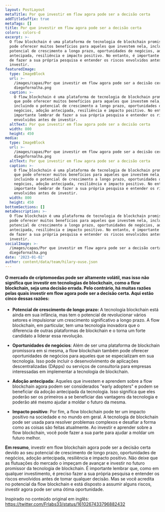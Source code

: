 ```yaml
---
layout: PostLayout
metaTitle: Por que investir em flow agora pode ser a decisão certa
addTitleSuffix: true
metaTags: []
title: Por que investir em flow agora pode ser a decisão certa
colors: colors-d
excerpt: >-
  O flow blockchain é uma plataforma de tecnologia de blockchain promissora que
  pode oferecer muitos benefícios para aqueles que investem nela, incluindo o
  potencial de crescimento a longo prazo, oportunidades de negócios, adoção
  antecipada, resiliência e impacto positivo. No entanto, é importante lembrar
  de fazer a sua própria pesquisa e entender os riscos envolvidos antes de
  investir.
featuredImage:
  type: ImageBlock
  url: >-
    /images/capas/Por que investir em flow agora pode ser a decisão certa
    diegofornalha.png
  caption: >-
    O flow_blockchain é uma plataforma de tecnologia de blockchain promissora
    que pode oferecer muitos benefícios para aqueles que investem nela,
    incluindo o potencial de crescimento a longo prazo, oportunidades de
    negócios, adoção antecipada, resiliência e impacto positivo. No entanto, é
    importante lembrar de fazer a sua própria pesquisa e entender os riscos
    envolvidos antes de investir.
  altText: Por que investir em flow agora pode ser a decisão certa
  width: 800
  height: 450
media:
  type: ImageBlock
  url: >-
    /images/capas/Por que investir em flow agora pode ser a decisão certa
    diegofornalha.png
  altText: Por que investir em flow agora pode ser a decisão certa
  caption: >-
    O flow_blockchain é uma plataforma de tecnologia de blockchain promissora
    que pode oferecer muitos benefícios para aqueles que investem nela,
    incluindo o potencial de crescimento a longo prazo, oportunidades de
    negócios, adoção antecipada, resiliência e impacto positivo. No entanto, é
    importante lembrar de fazer a sua própria pesquisa e entender os riscos
    envolvidos antes de investir.
  width: 800
  height: 450
bottomSections: []
metaDescription: >-
  O flow blockchain é uma plataforma de tecnologia de blockchain promissora que
  pode oferecer muitos benefícios para aqueles que investem nela, incluindo o
  potencial de crescimento a longo prazo, oportunidades de negócios, adoção
  antecipada, resiliência e impacto positivo. No entanto, é importante lembrar
  de fazer a sua própria pesquisa e entender os riscos envolvidos antes de
  investir.
socialImage: >-
  /images/capas/Por que investir em flow agora pode ser a decisão certa
  diegofornalha.png
date: '2023-01-02'
author: content/data/team/hilary-ouse.json
---
```

#### O mercado de criptomoedas pode ser altamente volátil, mas isso não significa que investir em tecnologias de blockchain, como a flow blockchain, seja uma decisão errada. Pelo contrário, há muitas razões pelas quais investir em flow agora pode ser a decisão certa. Aqui estão cinco dessas razões:

*   **Potencial de crescimento de longo prazo:** A tecnologia blockchain está ainda em sua infância, mas tem o potencial de revolucionar vários setores e impulsionar um crescimento significativo a longo prazo. A flow blockchain, em particular, tem uma tecnologia inovadora que o diferencia de outras plataformas de blockchain e o torna um forte candidato a liderar essa revolução.

<!---->

*   **Oportunidades de negócios**: Além de ser uma plataforma de blockchain promissora em si mesma, a flow blockchain também pode oferecer oportunidades de negócios para aqueles que se especializam em sua tecnologia. Isso pode incluir o desenvolvimento de aplicações descentralizadas (DApps) ou serviços de consultoria para empresas interessadas em implementar a tecnologia de blockchain.

<!---->

*   **Adoção antecipada:** Aqueles que investem e aprendem sobre a flow blockchain agora podem ser considerados "early adopters" e podem se beneficiar da adoção antecipada da tecnologia. Isso significa que eles poderão ser os primeiros a se beneficiar das vantagens da tecnologia e poderão até mesmo ajudar a moldar o futuro da mesma.

<!---->

*   **Impacto positivo**: Por fim, a flow blockchain pode ter um impacto positivo na sociedade e no mundo em geral. A tecnologia de blockchain pode ser usada para resolver problemas complexos e desafiar a forma como as coisas são feitas atualmente. Ao investir e aprender sobre a flow blockchain, você pode fazer a sua parte para ajudar a moldar um futuro melhor.

**Em resumo**, investir em flow blockchain agora pode ser a decisão certa devido ao seu potencial de crescimento de longo prazo, oportunidades de negócios, adoção antecipada, resiliência e impacto positivo. Não deixe que as flutuações do mercado o impeçam de avançar e investir no futuro promissor da tecnologia de blockchain. É importante lembrar que, como em qualquer investimento, é preciso fazer a sua própria pesquisa e entender os riscos envolvidos antes de tomar qualquer decisão. Mas se você acredita no potencial da flow blockchain e está disposto a assumir alguns riscos, investir agora pode ser uma ótima oportunidade.

Inspirado no conteúdo original em inglês: https://twitter.com/Frlabs33/status/1610267433796882432
